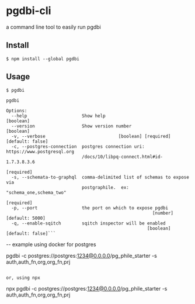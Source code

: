 
# pgdbi-cli

a command line tool to easily run pgdbi


## Install

```
$ npm install --global pgdbi
```

## Usage
```
$ pgdbi

pgdbi

Options:
  --help                     Show help                                 [boolean]
  --version                  Show version number                       [boolean]
  -v, --verbose                            [boolean] [required] [default: false]
  -c, --postgres-connection  postgres connection uri: https://www.postgresql.org
                             /docs/10/libpq-connect.html#id-1.7.3.8.3.6
                                                                      [required]
  -s, --schemata-to-graphql  comma-delimited list of schemas to expose via
                             postgraphile.  ex: "schema_one,schema_two"
                                                                      [required]
  -p, --port                 the port on which to expose pgdbi
                                                        [number] [default: 5000]
  -q, --enable-sqitch        sqitch inspector will be enabled
                                                      [boolean] [default: false]```
```
-- example using docker for postgres

pgdbi -c postgres://postgres:1234@0.0.0.0/pg_phile_starter -s auth,auth_fn,org,org_fn,prj
```

or, using npx
```
npx pgdbi -c postgres://postgres:1234@0.0.0.0/pg_phile_starter -s auth,auth_fn,org,org_fn,prj
```